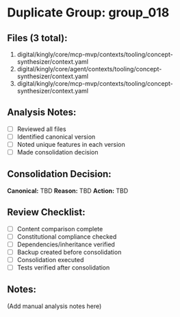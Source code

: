 # Duplicate Group: group_018

## Files (3 total):
1. digital/kingly/core/mcp-mvp/contexts/tooling/concept-synthesizer/context.yaml
2. digital/kingly/core/agent/contexts/tooling/concept-synthesizer/context.yaml
3. digital/kingly/core/mcp-mvp/contexts/tooling/concept-synthesizer/context.yaml

## Analysis Notes:
- [ ] Reviewed all files
- [ ] Identified canonical version
- [ ] Noted unique features in each version
- [ ] Made consolidation decision

## Consolidation Decision:
**Canonical:** TBD
**Reason:** TBD
**Action:** TBD

## Review Checklist:
- [ ] Content comparison complete
- [ ] Constitutional compliance checked
- [ ] Dependencies/inheritance verified
- [ ] Backup created before consolidation
- [ ] Consolidation executed
- [ ] Tests verified after consolidation

## Notes:
(Add manual analysis notes here)
